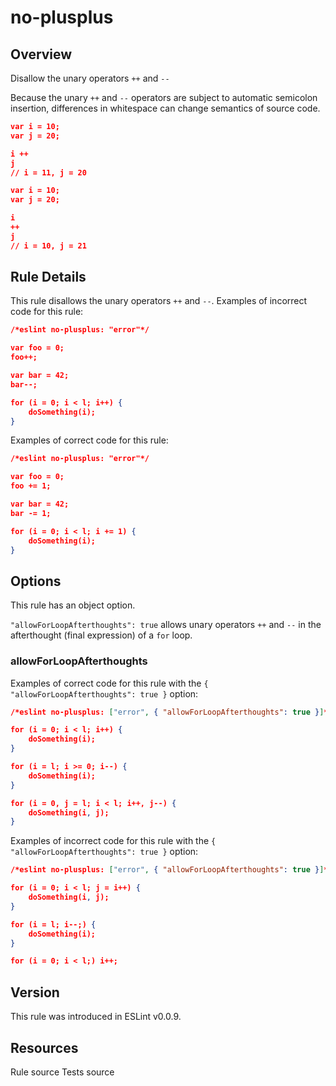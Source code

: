 
# no-plusplus
## Overview
Disallow the unary operators `++` and `--`



Because the unary `++` and `--` operators are subject to automatic semicolon insertion, differences in whitespace can change semantics of source code.

```json
var i = 10;
var j = 20;

i ++
j
// i = 11, j = 20
```

```json
var i = 10;
var j = 20;

i
++
j
// i = 10, j = 21
```
## Rule Details
This rule disallows the unary operators `++` and `--`.
Examples of incorrect code for this rule:


```json
/*eslint no-plusplus: "error"*/

var foo = 0;
foo++;

var bar = 42;
bar--;

for (i = 0; i < l; i++) {
    doSomething(i);
}
```
Examples of correct code for this rule:


```json
/*eslint no-plusplus: "error"*/

var foo = 0;
foo += 1;

var bar = 42;
bar -= 1;

for (i = 0; i < l; i += 1) {
    doSomething(i);
}
```
## Options
This rule has an object option.

`"allowForLoopAfterthoughts": true` allows unary operators `++` and `--` in the afterthought (final expression) of a `for` loop.

### allowForLoopAfterthoughts
Examples of correct code for this rule with the `{ "allowForLoopAfterthoughts": true }` option:


```json
/*eslint no-plusplus: ["error", { "allowForLoopAfterthoughts": true }]*/

for (i = 0; i < l; i++) {
    doSomething(i);
}

for (i = l; i >= 0; i--) {
    doSomething(i);
}

for (i = 0, j = l; i < l; i++, j--) {
    doSomething(i, j);
}
```
Examples of incorrect code for this rule with the `{ "allowForLoopAfterthoughts": true }` option:


```json
/*eslint no-plusplus: ["error", { "allowForLoopAfterthoughts": true }]*/

for (i = 0; i < l; j = i++) {
    doSomething(i, j);
}

for (i = l; i--;) {
    doSomething(i);
}

for (i = 0; i < l;) i++;
```

## Version
This rule was introduced in ESLint v0.0.9.
## Resources

Rule source 
Tests source 

